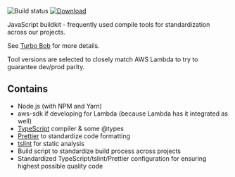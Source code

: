 ![Build status](https://github.com/function61/buildkit-js/workflows/Build/badge.svg)
[![Download](https://img.shields.io/docker/pulls/fn61/buildkit-js.svg?style=for-the-badge)](https://hub.docker.com/r/fn61/buildkit-js/)

JavaScript buildkit - frequently used compile tools for standardization across our projects.

See [Turbo Bob](https://github.com/function61/turbobob) for more details.

Tool versions are selected to closely match AWS Lambda to try to guarantee dev/prod parity.


Contains
--------

- Node.js (with NPM and Yarn)
- aws-sdk if developing for Lambda (because Lambda has it integrated as well)
- [TypeScript](https://www.typescriptlang.org/) compiler & some @types
- [Prettier](https://prettier.io/) to standardize code formatting
- [tslint](https://palantir.github.io/tslint/) for static analysis
- Build script to standardize build process across projects
- Standardized TypeScript/tslint/Prettier configuration for ensuring highest possible quality code
